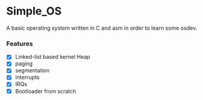 # Simple_OS
A basic operating system written in C and asm in order to learn some osdev.


### Features
- [x] Linked-list based kernel Heap
- [x] paging
- [x] segmentation
- [x] interrupts
- [x] IRQs
- [x] Bootloader from scratch
